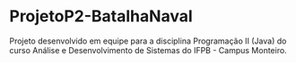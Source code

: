 # ProjetoP2-BatalhaNaval
Projeto desenvolvido em equipe para a disciplina Programação II (Java) do curso Análise e Desenvolvimento de Sistemas do IFPB - Campus Monteiro.
